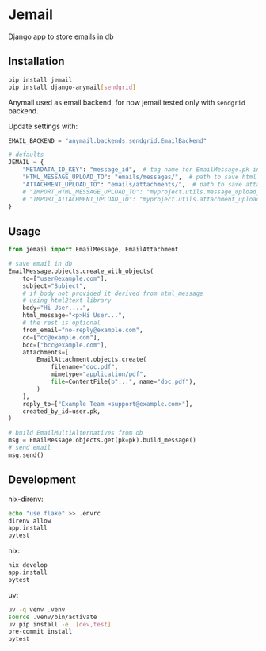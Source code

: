 # Jemail

Django app to store emails in db


## Installation

```sh
pip install jemail
pip install django-anymail[sendgrid]
```

Anymail used as email backend, for now jemail tested only with `sendgrid` backend.

Update settings with:

```python
EMAIL_BACKEND = "anymail.backends.sendgrid.EmailBackend"

# defaults
JEMAIL = {
    "METADATA_ID_KEY": "message_id",  # tag name for EmailMessage.pk in message metadata
    "HTML_MESSAGE_UPLOAD_TO": "emails/messages/",  # path to save html messages to
    "ATTACHMENT_UPLOAD_TO": "emails/attachments/",  # path to save attachments to
    # "IMPORT_HTML_MESSAGE_UPLOAD_TO": "myproject.utils.message_upload_to",  # callable option
    # "IMPORT_ATTACHMENT_UPLOAD_TO": "myproject.utils.attachment_upload_to",  # callable option
}
```

## Usage

```python
from jemail import EmailMessage, EmailAttachment

# save email in db
EmailMessage.objects.create_with_objects(
    to=["user@example.com"],
    subject="Subject",
    # if body not provided it derived from html_message
    # using html2text library
    body="Hi User,...",
    html_message="<p>Hi User...",
    # the rest is optional
    from_email="no-reply@example.com",
    cc=["cc@example.com"],
    bcc=["bcc@example.com"],
    attachments=[
        EmailAttachment.objects.create(
            filename="doc.pdf",
            mimetype="application/pdf",
            file=ContentFile(b"...", name="doc.pdf"),
        )
    ],
    reply_to=["Example Team <support@example.com>"],
    created_by_id=user.pk,
)

# build EmailMultiAlternatives from db
msg = EmailMessage.objects.get(pk=pk).build_message()
# send email
msg.send()
```

## Development

nix-direnv:

```sh
echo "use flake" >> .envrc
direnv allow
app.install
pytest
```

nix:

```sh
nix develop
app.install
pytest
```

uv:

```sh
uv -q venv .venv
source .venv/bin/activate
uv pip install -e .[dev,test]
pre-commit install
pytest
```
